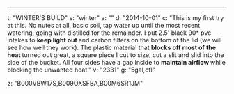 ---
t: "WINTER'S BUILD"
s: "winter"
a: ""
d: "2014-10-01"
c: "This is my first try at this. No nutes at all, basic soil, tap water up until the most recent watering, going with distilled for the remainder. I put 2.5' black 90* pvc intakes to <strong>keep light out </strong>and carbon filters on the bottom of the lid (we will see how well they work). The plastic material that <strong>blocks off most of the heat </strong>turned out great, a square piece I cut to size, cut a slit and slid into the side of the bucket. All four sides have a gap inside to <strong>maintain airflow </strong>while blocking the unwanted heat."
v: "2331"
g: "5gal,cfl"

z: "B000VBW17S,B009OXSFBA,B00M6SR1JM"
